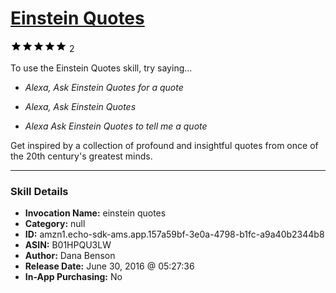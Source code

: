 # [Einstein Quotes](http://alexa.amazon.com/#skills/amzn1.echo-sdk-ams.app.157a59bf-3e0a-4798-b1fc-a9a40b2344b8)
![5 stars](../../images/ic_star_black_18dp_1x.png)![5 stars](../../images/ic_star_black_18dp_1x.png)![5 stars](../../images/ic_star_black_18dp_1x.png)![5 stars](../../images/ic_star_black_18dp_1x.png)![5 stars](../../images/ic_star_black_18dp_1x.png) 2

To use the Einstein Quotes skill, try saying...

* *Alexa, Ask Einstein Quotes for a quote*

* *Alexa, Ask Einstein Quotes*

* *Alexa Ask Einstein Quotes to tell me a quote*

Get inspired by a collection of profound and insightful quotes from once of the 20th century's greatest minds.

***

### Skill Details

* **Invocation Name:** einstein quotes
* **Category:** null
* **ID:** amzn1.echo-sdk-ams.app.157a59bf-3e0a-4798-b1fc-a9a40b2344b8
* **ASIN:** B01HPQU3LW
* **Author:** Dana Benson
* **Release Date:** June 30, 2016 @ 05:27:36
* **In-App Purchasing:** No
